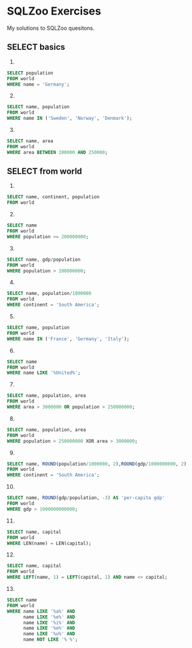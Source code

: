 # SQLZoo Exercises
My solutions to SQLZoo quesitons.

## SELECT basics

1.
```sql
SELECT population 
FROM world
WHERE name = 'Germany';
```

2.
```sql
SELECT name, population 
FROM world
WHERE name IN ('Sweden', 'Norway', 'Denmark');
```

3.
```sql
SELECT name, area 
FROM world
WHERE area BETWEEN 200000 AND 250000;
```

## SELECT from world

1.
```sql
SELECT name, continent, population 
FROM world
```

2.
```sql
SELECT name 
FROM world
WHERE population >= 200000000;
```

3.
```sql
SELECT name, gdp/population
FROM world
WHERE population > 200000000;
```
4.
```sql
SELECT name, population/1000000
FROM world
WHERE continent = 'South America';
```

5.
```sql
SELECT name, population
FROM world
WHERE name IN ('France', 'Germany', 'Italy');
```

6.
```sql
SELECT name
FROM world
WHERE name LIKE '%United%';
```

7. 
```sql
SELECT name, population, area
FROM world
WHERE area > 3000000 OR population > 250000000;
```

8.
```sql
SELECT name, population, area 
FROM world
WHERE population > 250000000 XOR area > 3000000;
```

9.
```SQL
SELECT name, ROUND(population/1000000, 2),ROUND(gdp/1000000000, 2)
FROM world
WHERE continent = 'South America';
```

10.
```sql
SELECT name, ROUND(gdp/population, -3) AS 'per-capita gdp'
FROM world
WHERE gdp > 1000000000000;
```

11.
```sql
SELECT name, capital
FROM world
WHERE LEN(name) = LEN(capital);
```

12.
```sql
SELECT name, capital
FROM world
WHERE LEFT(name, 1) = LEFT(capital, 1) AND name <> capital;
```

13.
```sql
SELECT name
FROM world
WHERE name LIKE '%a%' AND 
      name LIKE '%e%' AND 
      name LIKE '%i%' AND 
      name LIKE '%o%' AND 
      name LIKE '%u%' AND 
      name NOT LIKE '% %';
```
```sql

```
```sql

```
```sql

```
```sql

```
